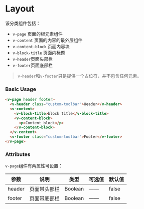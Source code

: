 # Layout

该分类组件包括：

* `v-page` 页面的根元素组件
* `v-content` 页面的内容的最外层组件
* `v-content-block` 页面内容块
* `v-block-title` 页面内标题
* `v-header`页面头部栏
* `v-footer`页面底部栏

> `v-header`和`v-footer`只是提供一个占位符，并不包含任何元素。

### Basic Usage

```html
<v-page header footer>
  <v-header class="custom-toolbar">Header</v-header>
  <v-content>
    <v-block-title>block title</v-block-title>
    <v-content-block>
      <p>Content block</p>
    </v-content-block>
  </v-content>
  <v-footer class="custom-toolbar">Footer</v-footer>
</v-page>
```

### Attributes

`v-page`组件有两属性可设置：

|参数|说明|类型|可选值|默认值|
|----|----|----|----|----|
|header| 页面带头部栏 | Boolean | —— | false |
|footer| 页面带底部栏 | Boolean | —— | false |

<v-phone hash="layout"></v-phone>

